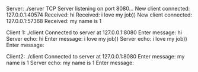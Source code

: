 Server:
./server 
TCP Server listening on port 8080...
New client connected: 127.0.0.1:40574
Received: hi
Received: i love my job))
New client connected: 127.0.0.1:57368
Received: my name is 1

Client 1:
./client 
Connected to server at 127.0.0.1:8080
Enter message: hi
Server echo: hi
Enter message: i love my job))
Server echo: i love my job))
Enter message: 

Client2:
./client 
Connected to server at 127.0.0.1:8080
Enter message: my name is 1
Server echo: my name is 1
Enter message: 